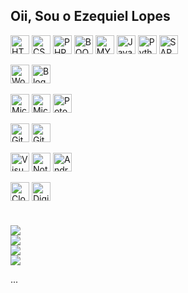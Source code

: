 ## Oii, Sou o Ezequiel Lopes

<div style="display: inline_block">
  <a href="https://www.w3schools.com/html/" target="_blank"><img align="center" alt="HTML5" height="30" src="https://img.shields.io/badge/HTML5-E34F26?style=for-the-badge&logo=html5&logoColor=white"></a>
  <a href="https://www.w3schools.com/css/" target="_blank"><img align="center" alt="CSS3" height="30" src="https://img.shields.io/badge/CSS3-1572B6?style=for-the-badge&logo=css3&logoColor=white"></a>
  <a href="https://www.w3schools.com/php/" target="_blank"><img align="center" alt="PHP" height="30" src="https://img.shields.io/badge/PHP-777BB4?style=for-the-badge&logo=php&logoColor=white"></a>
  <a href="https://www.w3schools.com/boostrap/" target="_blank"><img align="center" alt="BOOTSTRAP" height="30" src="https://img.shields.io/badge/Bootstrap-563D7C?style=for-the-badge&logo=bootstrap&logoColor=white"></a>
  <a href="https://www.w3schools.com/mysql/" target="_blank"><img align="center" alt="MYSQL" height="30" src="https://img.shields.io/badge/MySQL-00000F?style=for-the-badge&logo=mysql&logoColor=white"></a>
  <a href="https://www.w3schools.com/js/" target="_blank"><img align="center" alt="JavaScript" height="30" src="https://img.shields.io/badge/JavaScript-F7DF1E?style=for-the-badge&logo=javascript&logoColor=black"></a>
  <a href="https://www.w3schools.com/Python/" target="_blank"><img align="center" alt="Python" height="30" src="https://img.shields.io/badge/Python-3776AB?style=for-the-badge&logo=python&logoColor=white"></a>
  <a href="https://www.sap.com/" target="_blank"><img align="center" alt="SAP" height="30" src="https://img.shields.io/badge/SAP-0FAAFF?style=for-the-badge&logo=sap&logoColor=white"></a>
  <br><br>
  <a href="https://wordpress.com/" target="_blank"><img align="center" alt="Wordpress" height="30" src="https://img.shields.io/badge/Wordpress-21759B?style=for-the-badge&logo=wordpress&logoColor=white"></a>
  <a href="https://www.blogger.com/" target="_blank"><img align="center" alt="Blogger" height="30" src="https://img.shields.io/badge/Blogger-FF5722?style=for-the-badge&logo=blogger&logoColor=white"></a>
  <br><br>
  <a href="https://www.microsoft.com/pt-br/microsoft-365/excel" target="_blank"><img align="center" alt="Microsoft_Excel" height="30" src="https://img.shields.io/badge/Microsoft_Excel-217346?style=for-the-badge&logo=microsoft-excel&logoColor=white"></a>
  <a href="https://www.microsoft.com/pt-br/microsoft-365/word" target="_blank"><img align="center" alt="Microsoft_Word" height="30" src="https://img.shields.io/badge/Microsoft_Word-2B579A?style=for-the-badge&logo=microsoft-word&logoColor=white"></a>
  <a href="https://www.adobe.com/br/products/photoshop.html" target="_blank"><img align="center" alt="Potoshop" height="30" src="https://img.shields.io/badge/Adobe%20Photoshop-31A8FF?style=for-the-badge&logo=Adobe%20Photoshop&logoColor=black"></a>
  <br><br>
  <a href="https://git-scm.com/" target="_blank"><img align="center" alt="Git" height="30" src="https://img.shields.io/badge/GIT-E44C30?style=for-the-badge&logo=git&logoColor=white"></a>
  <a href="https://github.com/" target="_blank"><img align="center" alt="GitHub" height="30" src="https://img.shields.io/badge/GitHub-100000?style=for-the-badge&logo=github&logoColor=white"></a>
  <br><br>
  <a href="https://code.visualstudio.com/" target="_blank"><img align="center" alt="Visual_Studio_Code" height="30" src="https://img.shields.io/badge/Visual_Studio_Code-0078D4?style=for-the-badge&logo=visual%20studio%20code&logoColor=white"></a>
  <a href="https://notepad-plus-plus.org/" target="_blank"><img align="center" alt="Notepad++" height="30" src="https://img.shields.io/badge/Notepad++-90E59A.svg?style=for-the-badge&logo=notepad%2B%2B&logoColor=black"></a>
  <a href="https://developer.android.com/studio?hl=pt-br" target="_blank"><img align="center" alt="Android_Studio" height="30" src="https://img.shields.io/badge/Android_Studio-3DDC84?style=for-the-badge&logo=android-studio&logoColor=white"></a>
  <br><br>
  <a href="https://www.cloudflare.com/" target="_blank"><img align="center" alt="Cloudflare" height="30" src="https://img.shields.io/badge/Cloudflare-F38020?style=for-the-badge&logo=Cloudflare&logoColor=white"></a>
  <a href="https://www.digitalocean.com/" target="_blank"><img align="center" alt="Digital_Ocean" height="30" src="https://img.shields.io/badge/Digital_Ocean-0080FF?style=for-the-badge&logo=DigitalOcean&logoColor=white"></a>

</div>

#
<div>
 <a href="https://www.linkedin.com/in/ezekky/" target="_blank"><img src="https://img.shields.io/badge/-LinkedIn-%230077B5?style=for-the-badge&logo=linkedin&logoColor=white" target="_blank"></a><br>
 <a href="https://instagram.com/ezekky" target="_blank"><img src="https://img.shields.io/badge/-Instagram-%23E4405F?style=for-the-badge&logo=instagram&logoColor=white" target="_blank"></a><br>
 <a href="https://www.twitch.tv/ezekky" target="_blank"><img src="https://img.shields.io/badge/Twitch-9146FF?style=for-the-badge&logo=twitch&logoColor=white" target="_blank"></a><br>
 <a href="https://steamcommunity.com/id/ezekky" target="_blank"><img src="https://img.shields.io/badge/Steam-000000?style=for-the-badge&logo=steam&logoColor=white" target="_blank"></a>
</div>

...
